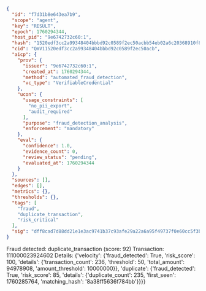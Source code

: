 ```json
{
  "id": "f7d31b8e643ea7b9",
  "scope": "agent",
  "key": "RESULT",
  "epoch": 1760294344,
  "host_pid": "9e6742732c60:1",
  "hash": "1520edf3cc2a99348404bbbd92c0589f2ec50acbb54eb02a6c20368910f80052",
  "cid": "QmV11520edf3cc2a99348404bbbd92c0589f2ec50acb",
  "aicp": {
    "prov": {
      "issuer": "9e6742732c60:1",
      "created_at": 1760294344,
      "method": "automated_fraud_detection",
      "vc_type": "VerifiableCredential"
    },
    "ucon": {
      "usage_constraints": [
        "no_pii_export",
        "audit_required"
      ],
      "purpose": "fraud_detection_analysis",
      "enforcement": "mandatory"
    },
    "eval": {
      "confidence": 1.0,
      "evidence_count": 0,
      "review_status": "pending",
      "evaluated_at": 1760294344
    }
  },
  "sources": [],
  "edges": [],
  "metrics": {},
  "thresholds": {},
  "tags": [
    "fraud",
    "duplicate_transaction",
    "risk_critical"
  ],
  "sig": "dff8cad7d88dd21e1e3ac9741b37c93afe29a22a6a95f49737f0e60cc5f3b9b4"
}
```

Fraud detected: duplicate_transaction (score: 92)
Transaction: 111000023924602
Details: {'velocity': {'fraud_detected': True, 'risk_score': 100, 'details': {'transaction_count': 236, 'threshold': 50, 'total_amount': 94978908, 'amount_threshold': 10000000}}, 'duplicate': {'fraud_detected': True, 'risk_score': 85, 'details': {'duplicate_count': 235, 'first_seen': 1760285764, 'matching_hash': '8a38ff5636f784bb'}}}}